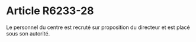 # Article R6233-28

  
Le personnel du centre est recruté sur proposition du directeur et est placé sous son autorité.